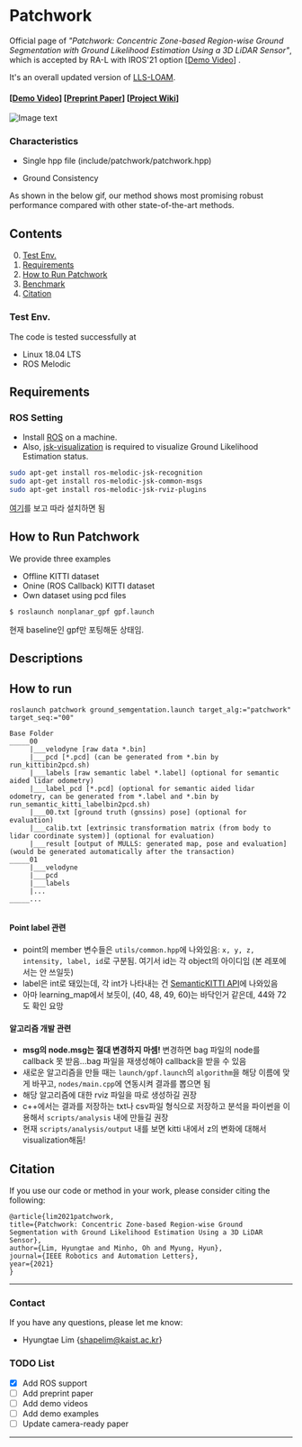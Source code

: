 # Patchwork

Official page of *"Patchwork: Concentric Zone-based Region-wise Ground Segmentation with Ground Likelihood Estimation Using a 3D LiDAR Sensor"*, which is accepted by RA-L with IROS'21 option [[Demo Video](https://www.youtube.com/watch?v=Nx27ZO8afm0)] .

It's an overall updated version of [LLS-LOAM](https://github.com/YuePanEdward/LLS-LOAM). 

#### [[Demo Video](https://www.youtube.com/watch?v=85bGD55e3-0&feature=youtu.be)] [[Preprint Paper](https://arxiv.org/abs/2102.03771)] [[Project Wiki](https://github.com/YuePanEdward/MULLS/wiki)]

![Image text](img/patchwork.gif)

### Characteristics

* Single hpp file (include/patchwork/patchwork.hpp)

* Ground Consistency

As shown in the below gif, our method shows most promising robust performance compared with other state-of-the-art methods.



## Contents
0. [Test Env.](#Test-Env.)
0. [Requirements](#requirements)
0. [How to Run Patchwork](#How-to-Run-Patchwork)
0. [Benchmark](#benchmark)
0. [Citation](#citation)

### Test Env.
The code is tested successfully at
* Linux 18.04 LTS
* ROS Melodic

## Requirements

### ROS Setting
- Install [ROS](http://torch.ch/docs/getting-started.html) on a machine. 
- Also, [jsk-visualization](https://github.com/jsk-ros-pkg/jsk_visualization) is required to visualize Ground Likelihood Estimation status.

```bash
sudo apt-get install ros-melodic-jsk-recognition
sudo apt-get install ros-melodic-jsk-common-msgs
sudo apt-get install ros-melodic-jsk-rviz-plugins
```

[여기](https://limhyungtae.github.io/2020-09-05-ROS-jsk_visualization-%EC%84%A4%EC%B9%98%ED%95%98%EB%8A%94-%EB%B2%95/)를 보고 따라 설치하면 됨

## How to Run Patchwork

We provide three examples
* Offline KITTI dataset
* Onine (ROS Callback) KITTI dataset
* Own dataset using pcd files

```
$ roslaunch nonplanar_gpf gpf.launch
```

현재 baseline인 gpf만 포팅해둔 상태임.

## Descriptions

## How to run
```
roslaunch patchwork ground_semgentation.launch target_alg:="patchwork" target_seq:="00"
```


```
Base Folder
_____00
     |___velodyne [raw data *.bin]
     |___pcd [*.pcd] (can be generated from *.bin by run_kittibin2pcd.sh)
     |___labels [raw semantic label *.label] (optional for semantic aided lidar odometry) 
     |___label_pcd [*.pcd] (optional for semantic aided lidar odometry, can be generated from *.label and *.bin by run_semantic_kitti_labelbin2pcd.sh) 
     |___00.txt [ground truth (gnssins) pose] (optional for evaluation)
     |___calib.txt [extrinsic transformation matrix (from body to lidar coordinate system)] (optional for evaluation)
     |___result [output of MULLS: generated map, pose and evaluation] (would be generated automatically after the transaction) 
_____01
     |___velodyne
     |___pcd
     |___labels
     |...
_____...
   
```

#### Point label 관련
* point의 member 변수들은 `utils/common.hpp`에 나와있음: `x, y, z, intensity, label, id`로 구분됨. 여기서 id는 각 object의 아이디임 (본 레포에서는 안 쓰일듯)
* label은 int로 돼있는데, 각 int가 나타내는 건 [SemanticKITTI API](https://github.com/PRBonn/semantic-kitti-api/blob/master/config/semantic-kitti.yaml)에 나와있음
* 아마 learning_map에서 보듯이, (40, 48, 49, 60)는 바닥인거 같은데, 44와 72도 확인 요망

#### 알고리즘 개발 관련

* **msg의 node.msg는 절대 변경하지 마셈!** 변경하면 bag 파일의 node를 callback 못 받음...bag 파일을 재생성해야 callback을 받을 수 있음
* 새로운 알고리즘을 만들 때는 `launch/gpf.launch`의 `algorithm`을 해당 이름에 맞게 바꾸고, `nodes/main.cpp`에 연동시켜 결과를 뽑으면 됨
* 해당 알고리즘에 대한 rviz 파일을 따로 생성하길 권장
* c++에서는 결과를 저장하는 txt나 csv파일 형식으로 저장하고 분석을 파이썬을 이용해서 `scripts/analysis` 내에 만들길 권장
* 현재 `scripts/analysis/output` 내를 보면 kitti 내에서 z의 변화에 대해서 visualization해둠!

## Citation

If you use our code or method in your work, please consider citing the following:

	@article{lim2021patchwork,
    title={Patchwork: Concentric Zone-based Region-wise Ground Segmentation with Ground Likelihood Estimation Using a 3D LiDAR Sensor},
    author={Lim, Hyungtae and Minho, Oh and Myung, Hyun},
    journal={IEEE Robotics and Automation Letters},
    year={2021}
    }

---------

### Contact

If you have any questions, please let me know:

- Hyungtae Lim {[shapelim@kaist.ac.kr]()}


### TODO List

- [x] Add ROS support
- [ ] Add preprint paper
- [ ] Add demo videos
- [ ] Add demo examples
- [ ] Update camera-ready paper

-----


